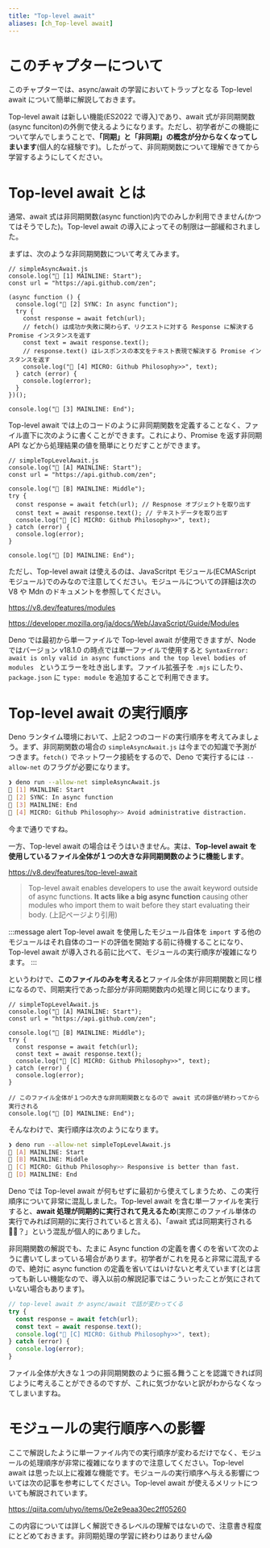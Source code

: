 ```yaml
---
title: "Top-level await"
aliases: [ch_Top-level await]
---
```


# このチャプターについて

このチャプターでは、async/await の学習においてトラップとなる Top-level await について簡単に解説しておきます。

Top-level await は新しい機能(ES2022 で導入)であり、await 式が非同期関数(async funciton)の外側で使えるようになります。ただし、初学者がこの機能について学んでしまうことで、**「同期」と「非同期」の概念が分からなくなってしまいます**(個人的な経験です)。したがって、非同期関数について理解できてから学習するようにしてください。

# Top-level await とは

通常、await 式は非同期関数(async function)内でのみしか利用できません(かつてはそうでした)。Top-level await の導入によってその制限は一部緩和されました。

まずは、次のような非同期関数について考えてみます。

```js:非同期関数
// simpleAsyncAwait.js
console.log("🦖 [1] MAINLINE: Start");
const url = "https://api.github.com/zen";

(async function () {
  console.log("🦖 [2] SYNC: In async function");
  try {
    const response = await fetch(url);
    // fetch() は成功か失敗に関わらず、リクエストに対する Response に解決する Promise インスタンスを返す
    const text = await response.text();
    // response.text() はレスポンスの本文をテキスト表現で解決する Promise インスタンスを返す
    console.log("👦 [4] MICRO: Github Philosophy>>", text);
  } catch (error) {
    console.log(error); 
  }
})();

console.log("🦖 [3] MAINLINE: End");
```

Top-level await では上のコードのように非同期関数を定義することなく、ファイル直下に次のように書くことができます。これにより、Promise を返す非同期 API などから処理結果の値を簡単にとりだすことができます。

```js:Top-level await
// simpleTopLevelAwait.js
console.log("🦖 [A] MAINLINE: Start");
const url = "https://api.github.com/zen";

console.log("🦖 [B] MAINLINE: Middle");
try {
  const response = await fetch(url); // Respnose オブジェクトを取り出す
  const text = await response.text(); // テキストデータを取り出す
  console.log("👦 [C] MICRO: Github Philosophy>>", text);
} catch (error) {
  console.log(error); 
}

console.log("🦖 [D] MAINLINE: End");
```

ただし、Top-level await は使えるのは、JavaScritpt モジュール(ECMAScript モジュール)でのみなので注意してください。モジュールについての詳細は次の V8 や Mdn のドキュメントを参照してください。

https://v8.dev/features/modules

https://developer.mozilla.org/ja/docs/Web/JavaScript/Guide/Modules

Deno では最初から単一ファイルで Top-level await が使用できますが、Node ではバージョン v18.1.0 の時点では単一ファイルで使用すると `SyntaxError: await is only valid in async functions and the top level bodies of modules
` というエラーを吐き出します。ファイル拡張子を `.mjs` にしたり、`package.json` に `type: module` を追加することで利用できます。

# Top-level await の実行順序

Deno ランタイム環境において、上記２つのコードの実行順序を考えてみましょう。まず、非同期関数の場合の `simpleAsyncAwait.js` は今までの知識で予測がつきます。`fetch()` でネットワーク接続をするので、Deno で実行するには `--allow-net` のフラグが必要になります。

```sh
❯ deno run --allow-net simpleAsyncAwait.js
🦖 [1] MAINLINE: Start
🦖 [2] SYNC: In async function
🦖 [3] MAINLINE: End
👦 [4] MICRO: Github Philosophy>> Avoid administrative distraction.
```

今まで通りですね。

一方、Top-level await の場合はそうはいきません。実は、**Top-level await を使用しているファイル全体が１つの大きな非同期関数のように機能します**。

https://v8.dev/features/top-level-await

>Top-level await enables developers to use the await keyword outside of async functions. **It acts like a big async function** causing other modules who import them to wait before they start evaluating their body.
>(上記ページより引用)

:::message alert
Top-level await を使用したモジュール自体を `import` する他のモジュールはそれ自体のコードの評価を開始する前に待機することになり、Top-level await が導入される前に比べて、モジュールの実行順序が複雑になります。
:::

というわけで、**このファイルのみを考えると**ファイル全体が非同期関数と同じ様になるので、同期実行であった部分が非同期関数内の処理と同じになります。

```js:Top-level await
// simpleTopLevelAwait.js
console.log("🦖 [A] MAINLINE: Start");
const url = "https://api.github.com/zen";

console.log("🦖 [B] MAINLINE: Middle");
try {
  const response = await fetch(url);
  const text = await response.text();
  console.log("👦 [C] MICRO: Github Philosophy>>", text);
} catch (error) {
  console.log(error); 
}

// このファイル全体が１つの大きな非同期関数となるので await 式の評価が終わってから実行される
console.log("🦖 [D] MAINLINE: End");
```

そんなわけで、実行順序は次のようになります。

```sh
❯ deno run --allow-net simpleTopLevelAwait.js
🦖 [A] MAINLINE: Start
🦖 [B] MAINLINE: Middle
👦 [C] MICRO: Github Philosophy>> Responsive is better than fast.
🦖 [D] MAINLINE: End
```

Deno では Top-level await が何もせずに最初から使えてしまうため、この実行順序について非常に混乱しました。Top-level await を含む単一ファイルを実行すると、**await 処理が同期的に実行されて見えるため**(実際このファイル単体の実行でみれば同期的に実行されていると言える)、「await 式は同期実行される😵‍💫？」という混乱が個人的にありました。

非同期関数の解説でも、たまに Async function の定義を書くのを省いて次のように書いてしまっている場合があります。初学者がこれを見ると非常に混乱するので、絶対に async function の定義を省いてはいけないと考えています(とは言っても新しい機能なので、導入以前の解説記事ではこういったことが気にされていない場合もあります)。

```js
// top-level await か async/await で話が変わってくる
try {
  const response = await fetch(url);
  const text = await response.text();
  console.log("👦 [C] MICRO: Github Philosophy>>", text);
} catch (error) {
  console.log(error); 
}
```

ファイル全体が大きな１つの非同期関数のように振る舞うことを認識できれば同じように考えることができるのですが、これに気づかないと訳がわからなくなってしまいますね。

# モジュールの実行順序への影響

ここで解説したように単一ファイル内での実行順序が変わるだけでなく、モジュールの処理順序が非常に複雑になりますので注意してください。Top-level await は思った以上に複雑な機能です。モジュールの実行順序へ与える影響については次の記事を参考にしてください。Top-level await が使えるメリットについても解説されています。

https://qiita.com/uhyo/items/0e2e9eaa30ec2ff05260

この内容については詳しく解説できるレベルの理解ではないので、注意書き程度にとどめておきます。非同期処理の学習に終わりはありません😱


